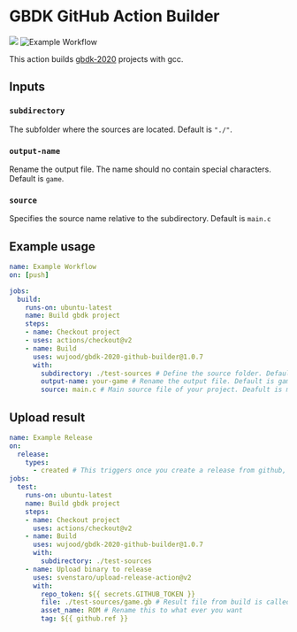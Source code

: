 # GBDK GitHub Action Builder

<a href="https://github.com/gbdk-2020/gbdk-2020"><img src="https://img.shields.io/badge/GBDK--Version-4.0.6-brightgreen" /></a>
![Example Workflow](https://github.com/wujood/gbdk-2020-github-builder/workflows/Example%20Workflow/badge.svg)

This action builds [gbdk-2020](https://github.com/gbdk-2020/gbdk-2020) projects with gcc.

## Inputs

### `subdirectory`

The subfolder where the sources are located. Default is `"./"`.

### `output-name`

Rename the output file. The name should no contain special characters. Default is `game`.

### `source`

Specifies the source name relative to the subdirectory. Default is `main.c`

## Example usage

```yml
name: Example Workflow
on: [push]

jobs:
  build:
    runs-on: ubuntu-latest
    name: Build gbdk project
    steps:
    - name: Checkout project
    - uses: actions/checkout@v2
    - name: Build
      uses: wujood/gbdk-2020-github-builder@1.0.7
      with:
        subdirectory: ./test-sources # Define the source folder. Default is ./
        output-name: your-game # Rename the output file. Default is game
        source: main.c # Main source file of your project. Deafult is main.c
```

## Upload result 
```yml
name: Example Release
on:  
  release:
    types: 
      - created # This triggers once you create a release from github, not from tagging a commit
jobs:
  test:
    runs-on: ubuntu-latest
    name: Build gbdk project
    steps:
    - name: Checkout project
      uses: actions/checkout@v2
    - name: Build
      uses: wujood/gbdk-2020-github-builder@1.0.7
      with:
        subdirectory: ./test-sources
    - name: Upload binary to release
      uses: svenstaro/upload-release-action@v2
      with:
        repo_token: ${{ secrets.GITHUB_TOKEN }}
        file: ./test-sources/game.gb # Result file from build is called game.gb by default. Rename it with the output-name parameter.
        asset_name: ROM # Rename this to what ever you want
        tag: ${{ github.ref }}
```
